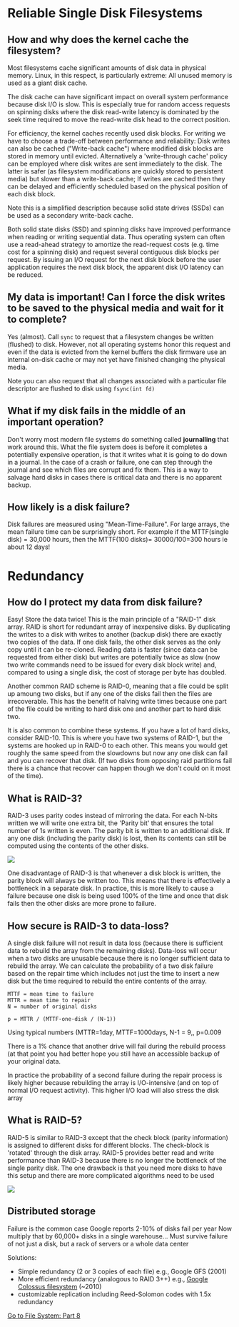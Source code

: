 # Reliable Single Disk Filesystems

## How and why does the kernel cache the filesystem?

Most filesystems cache significant amounts of disk data in physical memory.
Linux, in this respect, is particularly extreme: All unused memory is used as a giant disk cache.

The disk cache can have significant impact on overall system performance because disk I/O is slow. This is especially true for random access requests on spinning disks where the disk read-write latency is dominated by the seek time required to move the read-write disk head to the correct position.

For efficiency, the kernel caches recently used disk blocks. 
For writing we have to choose a trade-off between performance and reliability: Disk writes can also be cached ("Write-back cache") where modified disk blocks are stored in memory until evicted. Alternatively a 'write-through cache' policy can be employed where disk writes are sent immediately to the disk. The latter is safer (as filesystem modifications are quickly stored to persistent media) but slower than a write-back cache; If writes are cached then they can be delayed and efficiently scheduled based on the physical position of each disk block.

Note this is a simplified description because solid state drives (SSDs) can be used as a secondary write-back cache.

Both solid state disks (SSD) and spinning disks have improved performance when reading or writing sequential data. Thus operating system can often use a read-ahead strategy to amortize the read-request costs (e.g. time cost for a spinning disk) and request several contiguous disk blocks per request. By issuing an I/O request for the next disk block before the user application requires the next disk block, the apparent disk I/O latency can be reduced.

## My data is important! Can I force the disk writes to be saved to the physical media and wait for it to complete?

Yes (almost). Call `sync` to request that a filesystem changes be written (flushed) to disk.
However, not all operating systems honor this request and even if the data is evicted from the kernel buffers the disk firmware use an internal on-disk cache or may not yet have finished changing the physical media. 

Note you can also request that all changes associated with a particular file descriptor are flushed to disk using `fsync(int fd)`

## What if my disk fails in the middle of an important operation?

Don't worry most modern file systems do something called **journalling** that work around this. What the file system does is before it completes a potentially expensive operation, is that it writes what it is going to do down in a journal. In the case of a crash or failure, one can step through the journal and see which files are corrupt and fix them. This is a way to salvage hard disks in cases there is critical data and there is no apparent backup.

## How likely is a disk failure?

Disk failures are measured using "Mean-Time-Failure". For large arrays, the mean failure time can be surprisingly short. For example if the MTTF(single disk) = 30,000 hours, then the MTTF(100 disks)= 30000/100=300 hours  ie about 12 days!

# Redundancy

## How do I protect my data from disk failure?

Easy! Store the data twice! This is the main principle of a "RAID-1" disk array. RAID is short for redundant array of inexpensive disks. By duplicating the writes to a disk with writes to another (backup disk) there are exactly two copies of the data. If one disk fails, the other disk serves as the only copy until it can be re-cloned. Reading data is faster (since data can be requested from either disk) but writes are potentially twice as slow (now two write commands need to be issued for every disk block write) and, compared to using a single disk, the cost of storage per byte has doubled.

Another common RAID scheme is RAID-0, meaning that a file could be split up amoung two disks, but if any one of the disks fail then the files are irrecoverable. This has the benefit of halving write times because one part of the file could be writing to hard disk one and another part to hard disk two.

It is also common to combine these systems. If you have a lot of hard disks, consider RAID-10. This is where you have two systems of RAID-1, but the systems are hooked up in RAID-0 to each other. This means you would get roughly the same speed from the slowdowns but now any one disk can fail and you can recover that disk. (If two disks from opposing raid partitions fail there is a chance that recover can happen though we don't could on it most of the time). 

## What is RAID-3?

RAID-3 uses parity codes instead of mirroring the data. For each N-bits written we will write one extra bit, the 'Parity bit' that ensures the total number of 1s written is even.  The parity bit is written to an additional disk. If any one disk (including the parity disk) is lost, then its contents can still be computed using the contents of the other disks.

![](http://devnull.typepad.com/.a/6a00e551c39e1c88340133ed18ed66970b-pi)

One disadvantage of RAID-3 is that whenever a disk block is written, the parity block will always be written too. This means that there is effectively a bottleneck in a separate disk. In practice, this is more likely to cause a failure because one disk is being used 100% of the time and once that disk fails then the other disks are more prone to failure.

## How secure is RAID-3 to data-loss?

A single disk failure will not result in data loss (because there is sufficient data to rebuild the array from the remaining disks). Data-loss will occur when a two disks are unusable because there is no longer sufficient data to rebuild the array. We can calculate the probability of a two disk failure based on the repair time which includes not just the time to insert a new disk but the time required to rebuild the entire contents of the array.
```
MTTF = mean time to failure
MTTR = mean time to repair
N = number of original disks

p = MTTR / (MTTF-one-disk / (N-1))
```
Using typical numbers (MTTR=1day, MTTF=1000days, N-1 = 9,, p=0.009

There is a 1% chance that another drive will fail during the rebuild process (at that point you had better hope you still have an accessible backup of your original data.


In practice the probability of a second failure during the repair process is likely higher because rebuilding the array is I/O-intensive (and on top of normal I/O request activity). This higher I/O load will also stress the disk array



## What is RAID-5?
RAID-5 is similar to RAID-3 except that the check block (parity information) is assigned to different disks for different blocks. The check-block is 'rotated' through the disk array. RAID-5 provides better read and write performance than RAID-3 because there is no longer the bottleneck of the single parity disk. The one drawback is that you need more disks to have this setup and there are more complicated algorithms need to be used

![](http://www.seagate.com/files/www-content/manuals/business-storage-nas-os-manual/_shared/images/118a_ill_raid_5.png)

## Distributed storage

Failure is the common case
Google reports 2-10% of disks fail per year
Now multiply that by 60,000+ disks in a single warehouse...
Must survive failure of not just a disk, but a rack of servers or a whole data center


Solutions:

* Simple redundancy (2 or 3 copies of each file) e.g., Google GFS (2001)
* More efficient redundancy (analogous to RAID 3++) e.g., [Google Colossus filesystem](http://goo.gl/LwFIy) (~2010)
* customizable replication including Reed-Solomon codes with 1.5x redundancy

[Go to File System: Part 8](https://github.com/bigalex95/modern-cpp-tutorial/blob/master/CProgramming/SystemProgramming.wiki/File-System%2C-Part-8%3A-Removing-preinstalled-malware-from-an-Android-device)
